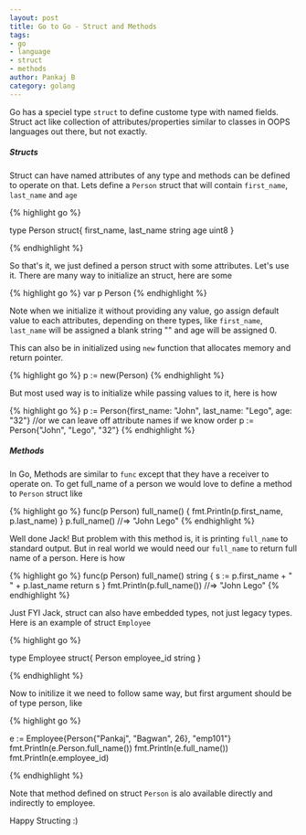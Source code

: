 ```yaml
---
layout: post
title: Go to Go - Struct and Methods
tags:
- go
- language
- struct
- methods
author: Pankaj B
category: golang
---
```


Go has a speciel type `struct` to define custome type with named fields. Struct act like collection of
attributes/properties similar to classes in OOPS languages out there, but not
exactly.

##### Structs

Struct can have named attributes of any type and methods can be defined to operate on that. Lets define a `Person` struct that will contain `first_name`, `last_name` and `age`

{% highlight go %}

type Person struct{
  first_name, last_name string
  age uint8
}

{% endhighlight %}

So that's it, we just defined a person struct with some attributes. Let's use it. There are many way to initialize an struct, here are some

{% highlight go %}
var p Person
{% endhighlight %}

Note when we initialize it without providing any value, go assign default value to each attributes, depending on there types, like `first_name`, `last_name` will be assigned a blank string "" and age will be assigned 0.

This can also be in initialized using `new` function that allocates memory and return pointer.

{% highlight go %}
p := new(Person)
{% endhighlight %}

But most used way is to initialize while passing values to it, here is how

{% highlight go %}
p := Person{first_name: "John", last_name: "Lego", age: "32"}
//or we can leave off attribute names if we know order
p := Person{"John", "Lego", "32"}
{% endhighlight %}

##### Methods

In Go, Methods are similar to `func` except that they have a receiver to operate on. To get full_name of a person we would love to define a method to `Person` struct like

{% highlight go %}
func(p Person) full_name() {
  fmt.Println(p.first_name, p.last_name)
}
p.full_name()
//=> "John Lego"
{% endhighlight %}

Well done Jack! But problem with this method is, it is printing `full_name` to standard output. But in real world we would need our `full_name` to return full name of a person. Here is how

{% highlight go %}
func(p Person) full_name() string {
  s := p.first_name + " " + p.last_name
  return s
}
fmt.Println(p.full_name())
//=> "John Lego"
{% endhighlight %}

Just FYI Jack, struct can also have embedded types, not just legacy types. Here is an example of struct `Employee`

{% highlight go %}

type Employee struct{
  Person
  employee_id string
}

{% endhighlight %}

Now to initilize it we need to follow same way, but first argument should be of type person, like

{% highlight go %}

e :=  Employee{Person{"Pankaj", "Bagwan", 26}, "emp101"}
fmt.Println(e.Person.full_name())
fmt.Println(e.full_name())
fmt.Println(e.employee_id)

{% endhighlight %}

Note that method defined on struct `Person` is alo available directly and indirectly to employee.

Happy Structing :)



